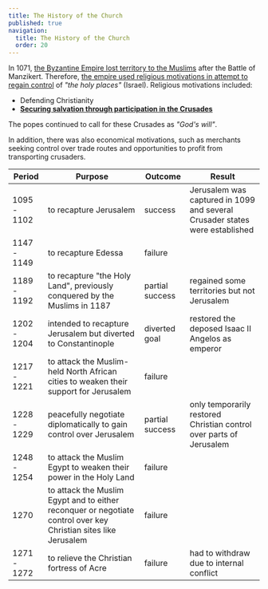 ```yaml
---
title: The History of the Church
published: true
navigation:
  title: The History of the Church
  order: 20
---
```


In 1071, [the Byzantine Empire lost territory to the Muslims](https://en.wikipedia.org/wiki/Crusades) after the Battle of Manzikert. Therefore, [the empire used religious motivations in attempt to regain control](https://en.wikipedia.org/wiki/Crusades) of *"the holy places"* (Israel). Religious motivations included:
* Defending Christianity
* **[Securing salvation through participation in the Crusades](https://smarthistory.org/how-was-crusading-justified-2-of-4/)**

The popes continued to call for these Crusades as *"God's will"*.

In addition, there was also economical motivations, such as merchants seeking control over trade routes and opportunities to profit from transporting crusaders.

| Period      | Purpose                                                                                                         | Outcome         | Result                                                                      |
| ----------- | --------------------------------------------------------------------------------------------------------------- | --------------- | --------------------------------------------------------------------------- |
| 1095 - 1102 | to recapture Jerusalem                                                                                          | success         | Jerusalem was captured in 1099 and several Crusader states were established |
| 1147 - 1149 | to recapture Edessa                                                                                             | failure         |                                                                             |
| 1189 - 1192 | to recapture "the Holy Land", previously conquered by the Muslims in 1187                                       | partial success | regained some territories but not Jerusalem                                 |
| 1202 - 1204 | intended to recapture Jerusalem but diverted to Constantinople                                                  | diverted goal   | restored the deposed Isaac II Angelos as emperor                            |
| 1217 - 1221 | to attack the Muslim-held North African cities to weaken their support for Jerusalem                            | failure         |
| 1228 - 1229 | peacefully negotiate diplomatically to gain control over Jerusalem                                              | partial success | only temporarily restored Christian control over parts of Jerusalem         |
| 1248 - 1254 | to attack the Muslim Egypt to weaken their power in the Holy Land                                               | failure         |
| 1270        | to attack the Muslim Egypt and to either reconquer or negotiate control over key Christian sites like Jerusalem | failure         |
| 1271 - 1272 | to relieve the Christian fortress of Acre                                                                       | failure         | had to withdraw due to internal conflict                                    |
